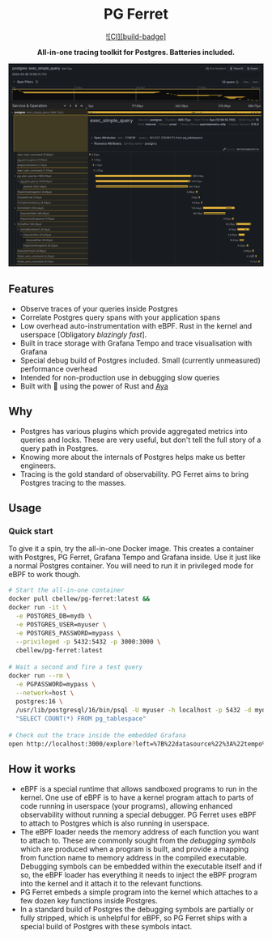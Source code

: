 <div align="center">

# PG Ferret

[![CI][build-badge]][build-url]

**All-in-one tracing toolkit for Postgres. Batteries included.**

![](screenshot.png)

</div>

## Features

- Observe traces of your queries inside Postgres
- Correlate Postgres query spans with your application spans
- Low overhead auto-instrumentation with eBPF. Rust in the kernel and userspace [Obligatory _blazingly fast_].
- Built in trace storage with Grafana Tempo and trace visualisation with Grafana <!--  - Or bring your own OpenTelemetry backend (Grafana Tempo, Jaeger, Zipkin, Honeycomb, Datadog, etc.)-->
- Special debug build of Postgres included. Small (currently unmeasured) performance overhead
- Intended for non-production use in debugging slow queries
- Built with 💙 using the power of Rust and [Aya](https://github.com/aya-rs/aya)

## Why

- Postgres has various plugins which provide aggregated metrics into queries and locks. These are very useful, but don't tell the full story of a query path in Postgres.
- Knowing more about the internals of Postgres helps make us better engineers.
- Tracing is the gold standard of observability. PG Ferret aims to bring Postgres tracing to the masses.

## Usage

### Quick start

To give it a spin, try the all-in-one Docker image. This creates a container with Postgres, PG Ferret, Grafana Tempo and Grafana inside. Use it just like a normal Postgres container. You will need to run it in privileged mode for eBPF to work though.

```bash
# Start the all-in-one container
docker pull cbellew/pg-ferret:latest &&
docker run -it \
  -e POSTGRES_DB=mydb \
  -e POSTGRES_USER=myuser \
  -e POSTGRES_PASSWORD=mypass \
  --privileged -p 5432:5432 -p 3000:3000 \
  cbellew/pg-ferret:latest

# Wait a second and fire a test query
docker run --rm \
  -e PGPASSWORD=mypass \
  --network=host \
  postgres:16 \
  /usr/lib/postgresql/16/bin/psql -U myuser -h localhost -p 5432 -d mydb -c \
  "SELECT COUNT(*) FROM pg_tablespace"

# Check out the trace inside the embedded Grafana
open http://localhost:3000/explore?left=%7B%22datasource%22%3A%22tempo%22%2C%22queries%22%3A%5B%7B%22queryType%22%3A%22traceqlSearch%22%7D%5D%7D
```

## How it works

- eBPF is a special runtime that allows sandboxed programs to run in the kernel. One use of eBPF is to have a kernel program attach to parts of code running in userspace (your programs), allowing enhanced observability without running a special debugger. PG Ferret uses eBPF to attach to Postgres which is also running in userspace.
- The eBPF loader needs the memory address of each function you want to attach to. These are commonly sought from the _debugging symbols_ which are produced when a program is built, and provide a mapping from function name to memory address in the compiled executable. Debugging symbols can be embedded within the executable itself and if so, the eBPF loader has everything it needs to inject the eBPF program into the kernel and it attach it to the relevant functions.
- PG Ferret embeds a simple program into the kernel which attaches to a few dozen key functions inside Postgres.
- In a standard build of Postgres the debugging symbols are partially or fully stripped, which is unhelpful for eBPF, so PG Ferret ships with a special build of Postgres with these symbols intact.

[build-url]: https://github.com/ChrisBellew/pg-ferret/actions/workflows/build.yml

